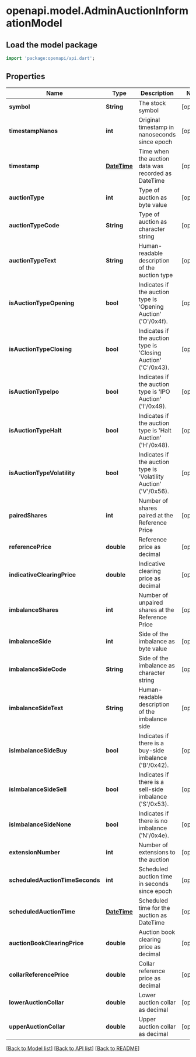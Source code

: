 # openapi.model.AdminAuctionInformationModel

## Load the model package
```dart
import 'package:openapi/api.dart';
```

## Properties
Name | Type | Description | Notes
------------ | ------------- | ------------- | -------------
**symbol** | **String** | The stock symbol | [optional] 
**timestampNanos** | **int** | Original timestamp in nanoseconds since epoch | [optional] 
**timestamp** | [**DateTime**](DateTime.md) | Time when the auction data was recorded as DateTime | [optional] 
**auctionType** | **int** | Type of auction as byte value | [optional] 
**auctionTypeCode** | **String** | Type of auction as character string | [optional] 
**auctionTypeText** | **String** | Human-readable description of the auction type | [optional] 
**isAuctionTypeOpening** | **bool** | Indicates if the auction type is 'Opening Auction' ('O'/0x4f). | [optional] 
**isAuctionTypeClosing** | **bool** | Indicates if the auction type is 'Closing Auction' ('C'/0x43). | [optional] 
**isAuctionTypeIpo** | **bool** | Indicates if the auction type is 'IPO Auction' ('I'/0x49). | [optional] 
**isAuctionTypeHalt** | **bool** | Indicates if the auction type is 'Halt Auction' ('H'/0x48). | [optional] 
**isAuctionTypeVolatility** | **bool** | Indicates if the auction type is 'Volatility Auction' ('V'/0x56). | [optional] 
**pairedShares** | **int** | Number of shares paired at the Reference Price | [optional] 
**referencePrice** | **double** | Reference price as decimal | [optional] 
**indicativeClearingPrice** | **double** | Indicative clearing price as decimal | [optional] 
**imbalanceShares** | **int** | Number of unpaired shares at the Reference Price | [optional] 
**imbalanceSide** | **int** | Side of the imbalance as byte value | [optional] 
**imbalanceSideCode** | **String** | Side of the imbalance as character string | [optional] 
**imbalanceSideText** | **String** | Human-readable description of the imbalance side | [optional] 
**isImbalanceSideBuy** | **bool** | Indicates if there is a buy-side imbalance ('B'/0x42). | [optional] 
**isImbalanceSideSell** | **bool** | Indicates if there is a sell-side imbalance ('S'/0x53). | [optional] 
**isImbalanceSideNone** | **bool** | Indicates if there is no imbalance ('N'/0x4e). | [optional] 
**extensionNumber** | **int** | Number of extensions to the auction | [optional] 
**scheduledAuctionTimeSeconds** | **int** | Scheduled auction time in seconds since epoch | [optional] 
**scheduledAuctionTime** | [**DateTime**](DateTime.md) | Scheduled time for the auction as DateTime | [optional] 
**auctionBookClearingPrice** | **double** | Auction book clearing price as decimal | [optional] 
**collarReferencePrice** | **double** | Collar reference price as decimal | [optional] 
**lowerAuctionCollar** | **double** | Lower auction collar as decimal | [optional] 
**upperAuctionCollar** | **double** | Upper auction collar as decimal | [optional] 

[[Back to Model list]](../README.md#documentation-for-models) [[Back to API list]](../README.md#documentation-for-api-endpoints) [[Back to README]](../README.md)


